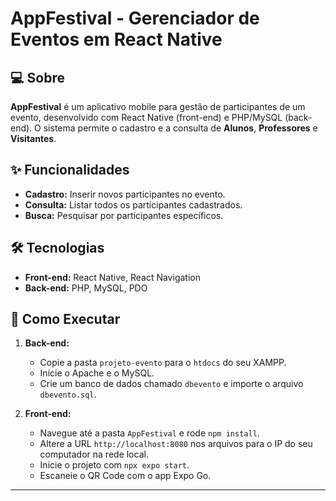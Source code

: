 # AppFestival - Gerenciador de Eventos em React Native

## 💻 Sobre

**AppFestival** é um aplicativo mobile para gestão de participantes de um evento, desenvolvido com React Native (front-end) e PHP/MySQL (back-end). O sistema permite o cadastro e a consulta de **Alunos**, **Professores** e **Visitantes**.

## ✨ Funcionalidades

-   **Cadastro:** Inserir novos participantes no evento.
-   **Consulta:** Listar todos os participantes cadastrados.
-   **Busca:** Pesquisar por participantes específicos.

## 🛠️ Tecnologias

-   **Front-end:** React Native, React Navigation
-   **Back-end:** PHP, MySQL, PDO

## 🚀 Como Executar

1.  **Back-end:**
    -   Copie a pasta `projeto-evento` para o `htdocs` do seu XAMPP.
    -   Inicie o Apache e o MySQL.
    -   Crie um banco de dados chamado `dbevento` e importe o arquivo `dbevento.sql`.

2.  **Front-end:**
    -   Navegue até a pasta `AppFestival` e rode `npm install`.
    -   Altere a URL `http://localhost:8080` nos arquivos para o IP do seu computador na rede local.
    -   Inicie o projeto com `npx expo start`.
    -   Escaneie o QR Code com o app Expo Go.

---
